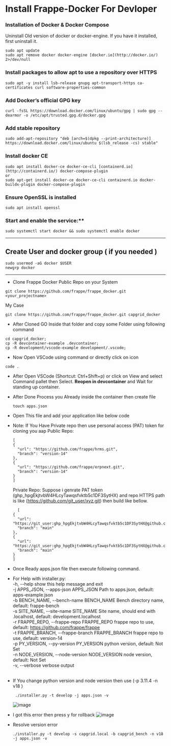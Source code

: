 # Install Frappe-Docker For Devloper

### Installation of Docker & Docker Compose

Uninstall Old version of docker or docker-engine. If you have it installed, first uninstall it.

```
sudo apt update
sudo apt remove docker docker-engine [docker.io](http://docker.io/) 2>/dev/null
```

### Install packages to allow apt to use a repository over HTTPS

```
sudo apt -y install lsb-release gnupg apt-transport-https ca-certificates curl software-properties-common
```

### Add Docker’s official GPG key

```
curl -fsSL https://download.docker.com/linux/ubuntu/gpg | sudo gpg --dearmor -o /etc/apt/trusted.gpg.d/docker.gpg
```

### Add stable repository
```
sudo add-apt-repository "deb [arch=$(dpkg --print-architecture)] https://download.docker.com/linux/ubuntu $(lsb_release -cs) stable"
```
### Install docker CE

```
sudo apt install docker-ce docker-ce-cli [containerd.io](http://containerd.io/) docker-compose-plugin
or
sudo apt-get install docker-ce docker-ce-cli containerd.io docker-buildx-plugin docker-compose-plugin
```
### Ensure OpenSSL is installed
```
sudo apt install openssl
```
### Start and enable the service:** 
```
sudo systemctl start docker && sudo systemctl enable docker
```
____
## Create User and docker group ( if you needed )

```
sudo usermod -aG docker $USER
newgrp docker
```
___
* Clone Frappe Docker Public Repo on your System
```
git clone https://github.com/frappe/frappe_docker.git <your_projectname>
```
My Case
```
git clone https://github.com/frappe/frappe_docker.git capgrid_docker
```
* After Cloned GO Inside that folder and copy some Folder using following command
```
cd capgrid_docker;
cp -R devcontainer-example .devcontainer;
cp -R development/vscode-example development/.vscode;
```
* Now Open VSCode using command or directly click on icon
```
code .
```
* After Open VSCode (Shortcut: Ctrl+Shift+p) or click on View and select Command pallet then Select. **Reopen in devcontainer** and Wait for standing up container.
* After Done Process you Already inside the container then create file
  ```
  touch apps.json
  ```
* Open This file and add your application like below code
* Note: If You Have Private repo then use personal access (PAT) token for cloning you aap
  Public Repo:
  ```
  [
  {
    "url": "https://github.com/frappe/hrms.git",
    "branch": "version-14"
  },
  {
    "url": "https://github.com/frappe/erpnext.git",
    "branch": "version-14"
  }
  ]
  ```
  Private Repo:
  Suppose i genrate PAT token (ghp_hpgEkjtvbW4HLcyTawqsfvktb5c1DF3SytHX) and repo HTTPS path is like (https://github.com/git_user/xyz.git) then build like bellow.

  ```
    [
  {
    "url": "https://git_user:ghp_hpgEkjtvbW4HLcyTawqsfvktb5c1DF3SytHX@github.com/git_user/xyz.git",
    "branch": "main"
  },
  {
    "url": "https://git_user:ghp_hpgEkjtvbW4HLcyTawqsfvktb5c1DF3SytHX@github.com/git_user/abc.git",
    "branch": "main"
  }
  ]
  ```
* Once Ready apps.json file then execute following command.
* For Help with installer.py:</br>
  -h, --help            show this help message and exit</br>
  -j APPS_JSON, --apps-json APPS_JSON Path to apps.json, default: apps-example.json</br>
  -b BENCH_NAME, --bench-name BENCH_NAME  Bench directory name, default: frappe-bench</br>
  -s SITE_NAME, --site-name SITE_NAME Site name, should end with .localhost, default: development.localhost</br>
  -r FRAPPE_REPO, --frappe-repo FRAPPE_REPO frappe repo to use, default: https://github.com/frappe/frappe</br>
  -t FRAPPE_BRANCH, --frappe-branch FRAPPE_BRANCH frappe repo to use, default: version-14</br>
  -p PY_VERSION, --py-version PY_VERSION python version, default: Not Set</br>
  -n NODE_VERSION, --node-version NODE_VERSION node version, default: Not Set</br>
  -v, --verbose         verbose output</br></br>
* If You change python version and node version then use (-p 3.11.4 -n v18 )
  ```
   ./installer.py -t develop -j apps.json -v
  ```
  ![image](https://github.com/pra17shant/Installation/assets/99401472/d4e0af89-f078-4ed4-8de7-280ec9ec5b61)

* I got this error then press y for rollback
  ![image](https://github.com/pra17shant/Installation/assets/99401472/9cc1bc43-dd37-43d5-9e00-cba86f4445d0)

* Resolve version error
  ```
  ./installer.py -t develop -s capgrid.local -b capgrid_bench -n v18 -j apps.json -v
  ```

